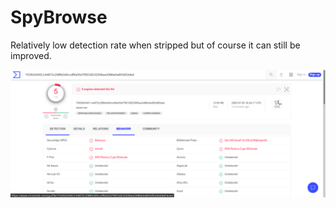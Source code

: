 # SpyBrowse


Relatively low detection rate when stripped but of course it can still be improved.

![](/imgs/img.png)
